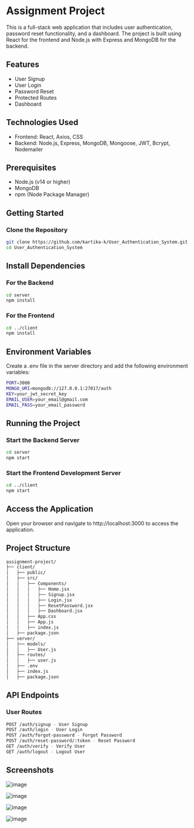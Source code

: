 # Assignment Project

This is a full-stack web application that includes user authentication, password reset functionality, and a dashboard. The project is built using React for the frontend and Node.js with Express and MongoDB for the backend.

## Features

- User Signup
- User Login
- Password Reset
- Protected Routes
- Dashboard

## Technologies Used

- Frontend: React, Axios, CSS
- Backend: Node.js, Express, MongoDB, Mongoose, JWT, Bcrypt, Nodemailer

## Prerequisites

- Node.js (v14 or higher)
- MongoDB
- npm (Node Package Manager)

## Getting Started

### Clone the Repository

```bash
git clone https://github.com/kartika-k/User_Authentication_System.git
cd User_Authentication_System
```
## Install Dependencies

### For the Backend

```bash
cd server
npm install
```

### For the Frontend

```bash
cd ../client
npm install
```

## Environment Variables
Create a .env file in the server directory and add the following environment variables:

```bash
PORT=3000
MONGO_URI=mongodb://127.0.0.1:27017/auth
KEY=your_jwt_secret_key
EMAIL_USER=your_email@gmail.com
EMAIL_PASS=your_email_password
```

## Running the Project
### Start the Backend Server
```bash
cd server
npm start
```

### Start the Frontend Development Server
```bash
cd ../client
npm start
```

## Access the Application
Open your browser and navigate to http://localhost:3000 to access the application.

## Project Structure
```bash
assignment-project/
├── client/
│   ├── public/
│   ├── src/
│   │   ├── Components/
│   │   │   ├── Home.jsx
│   │   │   ├── Signup.jsx
│   │   │   ├── Login.jsx
│   │   │   ├── ResetPassword.jsx
│   │   │   ├── Dashboard.jsx
│   │   ├── App.css
│   │   ├── App.js
│   │   ├── index.js
│   ├── package.json
├── server/
│   ├── models/
│   │   ├── User.js
│   ├── routes/
│   │   ├── user.js
│   ├── .env
│   ├── index.js
│   ├── package.json
```

## API Endpoints
### User Routes
```bash
POST /auth/signup - User Signup
POST /auth/login - User Login
POST /auth/forgot-password - Forgot Password
POST /auth/reset-password/:token - Reset Password
GET /auth/verify - Verify User
GET /auth/logout - Logout User
```
## Screenshots

![image](https://github.com/user-attachments/assets/af6cae30-f0e6-40df-85bd-efab6b261dec)

![image](https://github.com/user-attachments/assets/cf5cd56d-d091-40ee-9171-2126f124a3be)

![image](https://github.com/user-attachments/assets/757ab717-5a75-4840-8c6f-72d71e670d53)

![image](https://github.com/user-attachments/assets/0ad313c9-b0ac-4520-8afc-aa4e4509b596)
